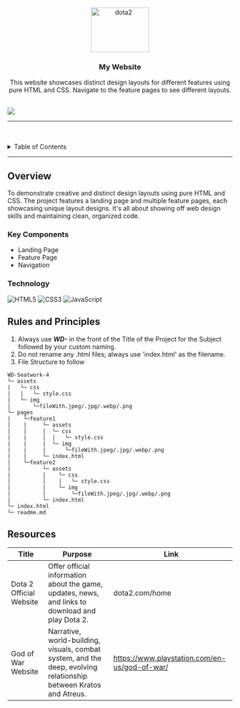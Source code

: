 <a name="readme-top">

<br/>

<br />
<div align="center">
  <a href="https://github.com/urfavbatman/">
  <!-- TODO: If you want to add logo or banner you can add it here -->
    <img src="/assets/img/dota 2 logo.png" alt="dota2" width="130" height="100">
  </a>
<!-- TODO: Change Title to the name of the title of your Project -->
  <h3 align="center">My Website</h3>
</div>
<!-- TODO: Make a short description -->
<div align="center">
 This website showcases distinct design layouts for different features using pure HTML and CSS. Navigate to the feature pages to see different layouts.
</div>

<br />

<!-- TODO: Change the zyx-0314 into your github username  -->
<!-- TODO: Change the WD-Template-Project into the same name of your folder -->
![](https://visit-counter.vercel.app/counter.png?page=urfavbatman/WD-FinalProject)

---

<br />
<br />

<!-- TODO: If you want to add more layers for your readme -->
<details>
  <summary>Table of Contents</summary>
  <ol>
    <li>
      <a href="#overview">Overview</a>
      <ol>
        <li>
          <a href="#key-components">Key Components</a>
        </li>
        <li>
          <a href="#technology">Technology</a>
        </li>
      </ol>
    </li>
    <li>
      <a href="#rules-and-principles">Rules and Principles</a>
    </li>
    <li>
      <a href="#resources">Resources</a>
    </li>
  </ol>
</details>

---

## Overview

<!-- TODO: To be changed -->
<!-- The following are just sample -->

To demonstrate creative and distinct design layouts using pure HTML and CSS. The project features a landing page and multiple feature pages, each showcasing unique layout designs. It's all about showing off web design skills and maintaining clean, organized code.


### Key Components
<!-- TODO: List of Key Components -->
<!-- The following are just sample -->
- Landing Page
- Feature Page
- Navigation

### Technology
<!-- TODO: List of Technology Used -->
![HTML5](https://img.shields.io/badge/HTML-E34F26?style=for-the-badge&logo=html5&logoColor=white)
![CSS3](https://img.shields.io/badge/CSS-1572B6?style=for-the-badge&logo=css3&logoColor=white)
![JavaScript](https://img.shields.io/badge/JavaScript-F7DF1E?style=for-the-badge&logo=javascript&logoColor=white)

## Rules and Principles
1. Always use ***WD-*** in the front of the Title of the Project for the Subject followed by your custom naming.
2. Do not rename any .html files; always use 'index.html' as the filename.
3. File Structure to follow

```
WD-Seatwork-4
└─ assets
|   └─ css
|   |   └─ style.css
|   └─ img
|       └─fileWith.jpeg/.jpg/.webp/.png    
└─ pages
|    └─feature1
|    |     └─ assets
|    |     |  └─ css
|    |     |  |   └─ style.css
|    |     |  └─ img
|    |     |      └─fileWith.jpeg/.jpg/.webp/.png
|    |     └─ index.html
|    └─feature2
|          └─ assets
|          |    └─ css
|          |    |   └─ style.css
|          |    └─ img
|          |        └─fileWith.jpeg/.jpg/.webp/.png
|          └─ index.html
└─ index.html
└─ readme.md
```

## Resources

<!-- TODO: Add References -->
| Title | Purpose | Link |
|-|-|-|
| Dota 2 Official Website | Offer official information about the game, updates, news, and links to download and play Dota 2. | dota2.com/home |
| God of War Website  | Narrative, world-building, visuals, combat system, and the deep, evolving relationship between Kratos and Atreus. | https://www.playstation.com/en-us/god-of-war/ |